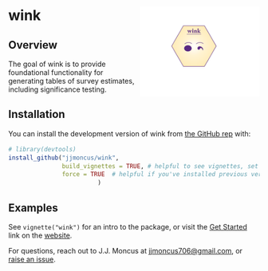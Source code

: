 
<!-- README.md is generated from README.Rmd. Please edit that file -->

# wink <a href="https://jjmoncus.github.io/wink/"><img src="man/figures/logo.png" align="right" height="180" /></a>

<!-- badges: start -->
<!-- badges: end -->

## Overview

The goal of wink is to provide foundational functionality for generating
tables of survey estimates, including significance testing.

## Installation

You can install the development version of wink from [the GitHub
rep](https://github.com/jjmoncus/wink/) with:

``` r
# library(devtools)
install_github("jjmoncus/wink", 
               build_vignettes = TRUE, # helpful to see vignettes, set to FALSE if needed
               force = TRUE  # helpful if you've installed previous versions, forces an override, set to FALSE if needed
                         )
```

## Examples

See `vignette("wink")` for an intro to the package, or visit the [Get
Started](https://jjmoncus.github.io/wink/articles/wink.html) link on the
[website](https://jjmoncus.github.io/wink/index.html).

For questions, reach out to J.J. Moncus at <jjmoncus706@gmail.com>, or
[raise an issue](https://github.com/jjmoncus/wink/issues).
